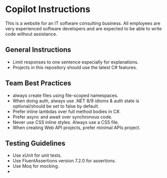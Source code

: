 # Copilot Instructions
 
This is a website for an IT software consulting business. 
All employees are very experienced software developers and are expected to be able to write code without assistance.


## General Instructions
- Limit responses to one sentence especially for explanations.
- Projects in this repository should use the latest C# features.


## Team Best Practices
- always create files using file-scoped namespaces.
- When doing auth, always use .NET 8/9 idioms & auth state is optional/should be set to false by default.
- Prefer inline lambdas over full method bodies in C#.
- Prefer async and await over synchronous code.
- Never use CSS inline styles. Always use a CSS file.
- When creating Web API projects, prefer minimal APIs project.


## Testing Guidelines
- Use xUnit for unit tests.
- Use FluentAssertions version 7.2.0 for assertions.
- Use Moq for mocking.
- 